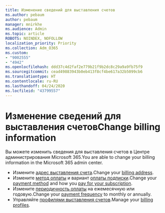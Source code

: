 ```yaml
---
title: Изменение сведений для выставления счетов
ms.author: pebaum
author: pebaum
manager: mnirkhe
ms.audience: Admin
ms.topic: article
ROBOTS: NOINDEX, NOFOLLOW
localization_priority: Priority
ms.collection: Adm_O365
ms.custom:
- "9002555"
- "4942"
ms.openlocfilehash: ddd37c4d2faf2e779b21f9b2dc8c29a9a9fb75f9
ms.sourcegitcommit: cead49883943b0eb413f8cf4be617a32b5099cb6
ms.translationtype: HT
ms.contentlocale: ru-RU
ms.lasthandoff: 04/24/2020
ms.locfileid: "43799557"
---
```

# <a name="change-billing-information"></a><span data-ttu-id="dee2e-102">Изменение сведений для выставления счетов</span><span class="sxs-lookup"><span data-stu-id="dee2e-102">Change billing information</span></span>

<span data-ttu-id="dee2e-103">Вы можете изменить сведения для выставления счетов в Центре администрирования Microsoft 365.</span><span class="sxs-lookup"><span data-stu-id="dee2e-103">You are able to change your billing information in the Microsoft 365 admin center.</span></span> 

- <span data-ttu-id="dee2e-104">Измените [адрес выставления счета](https://docs.microsoft.com/microsoft-365/commerce/billing-and-payments/change-your-billing-addresses).</span><span class="sxs-lookup"><span data-stu-id="dee2e-104">Change your [billing address](https://docs.microsoft.com/microsoft-365/commerce/billing-and-payments/change-your-billing-addresses).</span></span>
- <span data-ttu-id="dee2e-105">Измените [метод оплаты](https://docs.microsoft.com/microsoft-365/commerce/billing-and-payments/add-update-or-remove-credit-card-or-bank-account) и вариант [оплаты подписки](https://docs.microsoft.com/microsoft-365/commerce/billing-and-payments/pay-for-your-subscription).</span><span class="sxs-lookup"><span data-stu-id="dee2e-105">Change your [payment method](https://docs.microsoft.com/microsoft-365/commerce/billing-and-payments/add-update-or-remove-credit-card-or-bank-account) and how you [pay for your subscription](https://docs.microsoft.com/microsoft-365/commerce/billing-and-payments/pay-for-your-subscription).</span></span>
- <span data-ttu-id="dee2e-106">Измените [периодичность оплаты](https://docs.microsoft.com/microsoft-365/commerce/billing-and-payments/change-payment-frequency) на ежемесячную или годовую.</span><span class="sxs-lookup"><span data-stu-id="dee2e-106">Change your [payment frequency](https://docs.microsoft.com/microsoft-365/commerce/billing-and-payments/change-payment-frequency) to monthly or annually.</span></span>
- <span data-ttu-id="dee2e-107">Управляйте [профилями выставления счетов](https://docs.microsoft.com/microsoft-365/commerce/billing-and-payments/manage-billing-profiles).</span><span class="sxs-lookup"><span data-stu-id="dee2e-107">Manage your [billing profiles](https://docs.microsoft.com/microsoft-365/commerce/billing-and-payments/manage-billing-profiles).</span></span>
